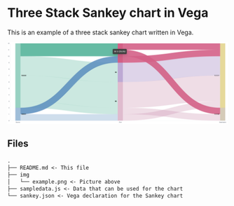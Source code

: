 # Three Stack Sankey chart in Vega

This is an example of a three stack sankey chart written in Vega.

![Example of the chart](img/example.png)

## Files

```tree
.
├── README.md <- This file
├── img
│   └── example.png <- Picture above
├── sampledata.js <- Data that can be used for the chart
└── sankey.json <- Vega declaration for the Sankey chart
```
